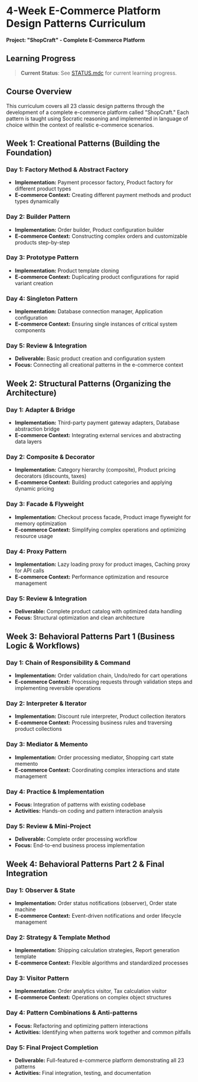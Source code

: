 # 4-Week E-Commerce Platform Design Patterns Curriculum

**Project: "ShopCraft" - Complete E-Commerce Platform**

## Learning Progress
> **Current Status**: See [STATUS.mdc](./STATUS.mdc) for current learning progress.

## Course Overview
This curriculum covers all 23 classic design patterns through the development of a complete e-commerce platform called "ShopCraft." Each pattern is taught using Socratic reasoning and implemented in language of choice within the context of realistic e-commerce scenarios.

## Week 1: Creational Patterns (Building the Foundation)

### Day 1: Factory Method & Abstract Factory
- **Implementation:** Payment processor factory, Product factory for different product types
- **E-commerce Context:** Creating different payment methods and product types dynamically

### Day 2: Builder Pattern
- **Implementation:** Order builder, Product configuration builder
- **E-commerce Context:** Constructing complex orders and customizable products step-by-step

### Day 3: Prototype Pattern
- **Implementation:** Product template cloning
- **E-commerce Context:** Duplicating product configurations for rapid variant creation

### Day 4: Singleton Pattern
- **Implementation:** Database connection manager, Application configuration
- **E-commerce Context:** Ensuring single instances of critical system components

### Day 5: Review & Integration
- **Deliverable:** Basic product creation and configuration system
- **Focus:** Connecting all creational patterns in the e-commerce context

## Week 2: Structural Patterns (Organizing the Architecture)

### Day 1: Adapter & Bridge
- **Implementation:** Third-party payment gateway adapters, Database abstraction bridge
- **E-commerce Context:** Integrating external services and abstracting data layers

### Day 2: Composite & Decorator
- **Implementation:** Category hierarchy (composite), Product pricing decorators (discounts, taxes)
- **E-commerce Context:** Building product categories and applying dynamic pricing

### Day 3: Facade & Flyweight
- **Implementation:** Checkout process facade, Product image flyweight for memory optimization
- **E-commerce Context:** Simplifying complex operations and optimizing resource usage

### Day 4: Proxy Pattern
- **Implementation:** Lazy loading proxy for product images, Caching proxy for API calls
- **E-commerce Context:** Performance optimization and resource management

### Day 5: Review & Integration
- **Deliverable:** Complete product catalog with optimized data handling
- **Focus:** Structural optimization and clean architecture

## Week 3: Behavioral Patterns Part 1 (Business Logic & Workflows)

### Day 1: Chain of Responsibility & Command
- **Implementation:** Order validation chain, Undo/redo for cart operations
- **E-commerce Context:** Processing requests through validation steps and implementing reversible operations

### Day 2: Interpreter & Iterator
- **Implementation:** Discount rule interpreter, Product collection iterators
- **E-commerce Context:** Processing business rules and traversing product collections

### Day 3: Mediator & Memento
- **Implementation:** Order processing mediator, Shopping cart state memento
- **E-commerce Context:** Coordinating complex interactions and state management

### Day 4: Practice & Implementation
- **Focus:** Integration of patterns with existing codebase
- **Activities:** Hands-on coding and pattern interaction analysis

### Day 5: Review & Mini-Project
- **Deliverable:** Complete order processing workflow
- **Focus:** End-to-end business process implementation

## Week 4: Behavioral Patterns Part 2 & Final Integration

### Day 1: Observer & State
- **Implementation:** Order status notifications (observer), Order state machine
- **E-commerce Context:** Event-driven notifications and order lifecycle management

### Day 2: Strategy & Template Method
- **Implementation:** Shipping calculation strategies, Report generation template
- **E-commerce Context:** Flexible algorithms and standardized processes

### Day 3: Visitor Pattern
- **Implementation:** Order analytics visitor, Tax calculation visitor
- **E-commerce Context:** Operations on complex object structures

### Day 4: Pattern Combinations & Anti-patterns
- **Focus:** Refactoring and optimizing pattern interactions
- **Activities:** Identifying when patterns work together and common pitfalls

### Day 5: Final Project Completion
- **Deliverable:** Full-featured e-commerce platform demonstrating all 23 patterns
- **Activities:** Final integration, testing, and documentation
